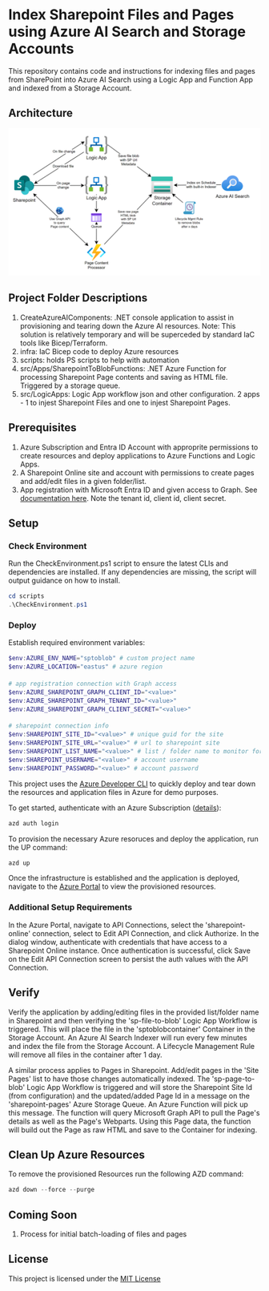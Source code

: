 # Index Sharepoint Files and Pages using Azure AI Search and Storage Accounts

This repository contains code and instructions for indexing files and pages from SharePoint into Azure AI Search using a Logic App and Function App and indexed from a Storage Account.

## Architecture

![Architecture](/assets/architecture.png)

## Project Folder Descriptions

1. CreateAzureAIComponents: .NET console application to assist in provisioning and tearing down the Azure AI resources. Note: This solution is relatively temporary and will be superceded by standard IaC tools like Bicep/Terraform.
2. infra: IaC Bicep code to deploy Azure resources
3. scripts: holds PS scripts to help with automation
4. src/Apps/SharepointToBlobFunctions: .NET Azure Function for processing Sharepoint Page contents and saving as HTML file. Triggered by a storage queue.
5. src/LogicApps: Logic App workflow json and other configuration. 2 apps - 1 to injest Sharepoint Files and one to injest Sharepoint Pages.

## Prerequisites

1. Azure Subscription and Entra ID Account with approprite permissions to create resources and deploy applications to Azure Functions and Logic Apps.
2. A Sharepoint Online site and account with permissions to create pages and add/edit files in a given folder/list.
3. App registration with Microsoft Entra ID and given access to Graph. See [documentation here](https://learn.microsoft.com/en-us/graph/tutorials/dotnet-app-only?tabs=aad&tutorial-step=1). Note the tenant id, client id, client secret.

## Setup

### Check Environment

Run the CheckEnvironment.ps1 script to ensure the latest CLIs and dependencies are installed. If any dependencies are missing, the script will output guidance on how to install.

```powershell
cd scripts
.\CheckEnvironment.ps1
```

### Deploy

Establish required environment variables:

```powershell
$env:AZURE_ENV_NAME="sptoblob" # custom project name
$env:AZURE_LOCATION="eastus" # azure region

# app registration connection with Graph access
$env:AZURE_SHAREPOINT_GRAPH_CLIENT_ID="<value>" 
$env:AZURE_SHAREPOINT_GRAPH_TENANT_ID="<value>"
$env:AZURE_SHAREPOINT_GRAPH_CLIENT_SECRET="<value>"

# sharepoint connection info
$env:SHAREPOINT_SITE_ID="<value>" # unique guid for the site
$env:SHAREPOINT_SITE_URL="<value>" # url to sharepoint site
$env:SHAREPOINT_LIST_NAME="<value>" # list / folder name to monitor for indexing
$env:SHAREPOINT_USERNAME="<value>" # account username
$env:SHAREPOINT_PASSWORD="<value>" # account password
```

This project uses the [Azure Developer CLI](https://learn.microsoft.com/en-us/azure/developer/azure-developer-cli/overview) to quickly deploy and tear down the resources and application files in Azure for demo purposes.

To get started, authenticate with an Azure Subscription ([details](https://learn.microsoft.com/en-us/azure/developer/azure-developer-cli/reference#azd-auth-login)):

```powershell
azd auth login
```

To provision the necessary Azure resoruces and deploy the application, run the UP command:

```powershell
azd up
```

Once the infrastructure is established and the application is deployed, navigate to the [Azure Portal](https://portal.azure.com) to view the provisioned resources.

### Additional Setup Requirements

In the Azure Portal, navigate to API Connections, select the 'sharepoint-online' connection, select to Edit API Connection, and click Authorize. In the dialog window, authenticate with credentials that have access to a Sharepoint Online instance. Once authentication is successful, click Save on the Edit API Connection screen to persist the auth values with the API Connection.

## Verify

Verify the application by adding/editing files in the provided list/folder name in Sharepoint and then verifying the 'sp-file-to-blob' Logic App Workflow is triggered. This will place the file in the 'sptoblobcontainer' Container in the Storage Account. An Azure AI Search Indexer will run every few minutes and index the file from the Storage Account. A Lifecycle Management Rule will remove all files in the container after 1 day.

A similar process applies to Pages in Sharepoint. Add/edit pages in the 'Site Pages' list to have those changes automatically indexed. The 'sp-page-to-blob' Logic App Workflow is triggered and will store the Sharepoint Site Id (from configuration) and the updated/added Page Id in a message on the 'sharepoint-pages' Azure Storage Queue. An Azure Function will pick up this message. The function will query Microsoft Graph API to pull the Page's details as well as the Page's Webparts. Using this Page data, the function will build out the Page as raw HTML and save to the Container for indexing.

## Clean Up Azure Resources

To remove the provisioned Resources run the following AZD command:

```powershell
azd down --force --purge
```

## Coming Soon

1. Process for initial batch-loading of files and pages

## License

This project is licensed under the [MIT License](LICENSE)
